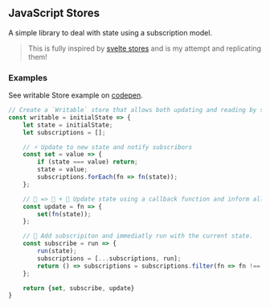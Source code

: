 ## JavaScript Stores

A simple library to deal with state using a subscription model.

> This is fully inspired by [svelte stores](https://svelte.dev/tutorial/writable-stores) and is my attempt and replicating them!

### Examples

See writable Store example on [codepen](https://codepen.io/todar/pen/wvKwzNg?editors=0010).

```javascript
// Create a `Writable` store that allows both updating and reading by subscription.
const writable = initialState => {
    let state = initialState;
    let subscriptions = [];

    // ⚡ Update to new state and notify subscribors
    const set = value => {
        if (state === value) return;
        state = value;
        subscriptions.forEach(fn => fn(state));
    };

    // 🍌 => 🍌 + 🍍 Update state using a callback function and inform all subscribers.
    const update = fn => {
        set(fn(state));
    };

    // 🎫 Add subscripiton and immediatly run with the current state.
    const subscribe = run => {
        run(state);
        subscriptions = [...subscriptions, run];
        return () => subscriptions = subscriptions.filter(fn => fn !== run);
    };

    return {set, subscribe, update}
}
```